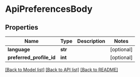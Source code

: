 # ApiPreferencesBody

## Properties
Name | Type | Description | Notes
------------ | ------------- | ------------- | -------------
**language** | **str** |  | [optional] 
**preferred_profile_id** | **int** |  | [optional] 

[[Back to Model list]](../README.md#documentation-for-models) [[Back to API list]](../README.md#documentation-for-api-endpoints) [[Back to README]](../README.md)

